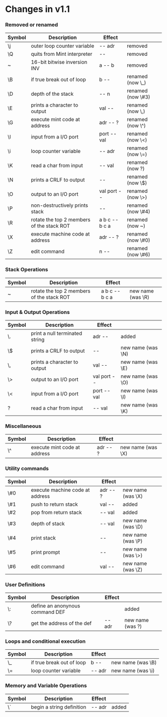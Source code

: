 # Changes in v1.1

### Removed or renamed

| Symbol | Description                               | Effect         |                    |
| ------ | ----------------------------------------- | -------------- | ------------------ |
| \\j    | outer loop counter variable               | -- adr         | removed            |
| \\Q    | quits from Mint interpreter               | --             | removed            |
| \~     | 16-bit bitwise inversion INV              | a -- b         | removed            |
| \\B    | if true break out of loop                 | b --           | renamed (now \\\_) |
| \\D    | depth of the stack                        | -- n           | renamed (now \\#3) |
| \\E    | prints a character to output              | val --         | renamed (now \\,)  |
| \\G    | execute mint code at address              | adr -- ?       | renamed (now \\^)  |
| \\I    | input from a I/O port                     | port -- val    | renamed (now \\<)  |
| \\i    | loop counter variable                     | -- adr         | renamed (now \\=)  |
| \\K    | read a char from input                    | -- val         | renamed (now ?)    |
| \\N    | prints a CRLF to output                   | --             | renamed (now \\$)  |
| \\O    | output to an I/O port                     | val port --    | renamed (now \\>)  |
| \\P    | non-destructively prints stack            | --             | renamed (now \\#4) |
| \\R    | rotate the top 2 members of the stack ROT | a b c -- b c a | renamed (now ~)    |
| \\X    | execute machine code at address           | adr -- ?       | renamed (now \\#0) |
| \\Z    | edit command                              | n --           | renamed (now \\#6) |

### Stack Operations

| Symbol | Description                               | Effect         |                    |
| ------ | ----------------------------------------- | -------------- | ------------------ |
| ~      | rotate the top 2 members of the stack ROT | a b c -- b c a | new name (was \\R) |

### Input & Output Operations

| Symbol | Description                    | Effect      |                    |
| ------ | ------------------------------ | ----------- | ------------------ |
| \\.    | print a null terminated string | adr --      | added              |
| \\$    | prints a CRLF to output        | --          | new name (was \\N) |
| \\,    | prints a character to output   | val --      | new name (was \\E) |
| \\>    | output to an I/O port          | val port -- | new name (was \\O) |
| \\<    | input from a I/O port          | port -- val | new name (was \\I) |
| ?      | read a char from input         | -- val      | new name (was \\K) |

### Miscellaneous

| Symbol | Description                  | Effect   |                    |
| ------ | ---------------------------- | -------- | ------------------ |
| \\^    | execute mint code at address | adr -- ? | new name (was \\X) |

### Utility commands

| Symbol | Description                     | Effect   |                    |
| ------ | ------------------------------- | -------- | ------------------ |
| \\#0   | execute machine code at address | adr -- ? | new name (was \\X) |
| \\#1   | push to return stack            | val --   | added              |
| \\#2   | pop from return stack           | -- val   | added              |
| \\#3   | depth of stack                  | -- val   | new name (was \\D) |
| \\#4   | print stack                     | --       | new name (was \\P) |
| \\#5   | print prompt                    | --       | new name (was \\>) |
| \\#6   | edit command                    | val --   | new name (was \\Z) |

### User Definitions

| Symbol    | Description                     | Effect |                  |
| --------- | ------------------------------- | ------ | ---------------- |
| \\:       | define an anonynous command DEF |        | added            |
| \\?<CHAR> | get the address of the def      | -- adr | new name (was ?) |

### Loops and conditional execution

| Symbol | Description               | Effect |                    |
| ------ | ------------------------- | ------ | ------------------ |
| \\\_   | if true break out of loop | b --   | new name (was \\B) |
| \\=    | loop counter variable     | -- adr | new name (was \\i) |

### Memory and Variable Operations

| Symbol | Description               | Effect |       |
| ------ | ------------------------- | ------ | ----- |
| \\`    | begin a string definition | -- adr | added |
